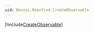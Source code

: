 ```yaml
---
uid: Bonsai.Reactive.CreateObservable
---
```


[!include[CreateObservable](~/articles/reactive-createobservable.md)]